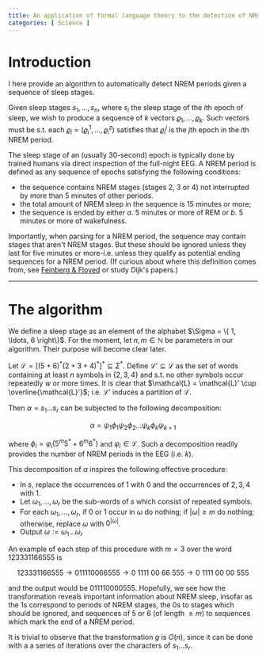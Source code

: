 ```yaml
---
title: An application of formal language theory to the detection of NREM sleep
categories: [ Science ]
---
```


# Introduction

I here provide an algorithm to automatically detect NREM periods given a
sequence of sleep stages. 


Given sleep stages $s_1, \ldots, s_n$, where $s_i$ the sleep stage of the $i$th
epoch of sleep, we wish to produce a sequence of $k$ vectors $\varrho_1,
\ldots, \varrho_k$. Such vectors must be s.t. each $\varrho_i = (\varrho_i^1,
\ldots, \varrho_i^z)$ satisfies that $\varrho_{i}^{j}$ is the $j$th epoch in
the $i$th NREM period. 

The sleep stage of an (usually $30$-second) epoch is typically done by trained
humans via direct inspection of the full-night EEG. A NREM period is defined as
any sequence of epochs satisfying the following conditions:

- the sequence contains NREM stages (stages $2$, $3$ or $4$) not interrupted by
more than $5$ minutes of other periods.
- the total amount of NREM sleep in the sequence is $15$ minutes or more;
- the sequence is ended by either $a.$ 5 minutes or more of REM or $b.$ $5$
minutes or more of wakefulness. 


Importantly, when parsing for a NREM period, the sequence may contain stages
that aren't NREM stages. But these should be ignored unless they last for five
minutes or more-i.e. unless they qualify as potential ending sequences for a
NREM period. (If curious about where this definition comes from, see [Feinberg
& Floyed](https://pubmed.ncbi.nlm.nih.gov/220659/) or study Dijk's papers.)

------

# The algorithm

We define a sleep stage as an element of the alphabet $\Sigma = \{ 1, \ldots, 6
\right\}$. For the moment, let $n, m \in \mathbb{N}$ be parameters in our algorithm.
Their purpose will become clear later.

Let $\mathcal{L} = [(5+6)^* (2+3+4)^* ]^* \subseteq \Sigma^*$. Define
$\mathcal{L}'\subseteq \mathcal{L}$ as the set of words containing at least $n$
symbols in $\{ 2, 3, 4 \}$ and s.t. no other symbols occur repeatedly $w$ or
more times. It is clear that $\mathcal{L} = \mathcal{L}' \cup
\overline{\mathcal{L}'}$; i.e. $\mathcal{L}'$ induces a partition of
$\mathcal{L}$.

Then $\alpha = s_1 \ldots s_r$ can be subjected to the following decomposition:

$$\alpha = \psi_1 \phi_1 \psi_2 \phi_2 \ldots \psi_k \phi_k \psi_{k+1}$$

where $\phi_i = \varphi_i (5^m5^* + 6^m6^*)$ and $\varphi_i \in \mathcal{L}$.
Such a decomposition readily provides the number of NREM periods in the EEG
(i.e. $k$).  

This decomposition of $\alpha$ inspires the following effective procedure:


- In $s$, replace the occurrences of $1$ with $0$ and the occurrences 
        of $2, 3, 4$ with $1$.
- Let $\omega_1, \ldots, \omega_r$ be the sub-words of $s$ which
        consist of repeated symbols.
- For each $\omega_1, \ldots, \omega_r$, if $0$ or $1$ occur 
        in $\omega$ do nothing; if $|\omega| \geq m$ do nothing; 
        otherwise, replace $\omega$ with $0^{|\omega|}$.
- Output $\omega := \omega_1 \ldots \omega_r$

An example of each step of this procedure with $m = 3$ over the word
$123331166555$ is

$$
    123331166555 \to 011110066555 \to 0 ~ 1111~ 00 ~ 66~ 555 \to 0 ~1111~ 00~ 00~ 555
$$

and the output would be $011110000555$. Hopefully, we see how the
transformation reveals important information about NREM sleep, insofar as the
$1$s correspond to periods of NREM stages, the $0$s to stages which should be
ignored, and sequences of $5$ or $6$ (of length $\geq m$) to sequences which
mark the end of a NREM period.

It is trivial to observe that the transformation $g$ is $O(n)$, since it can be
done with a a series of iterations over the characters of $s_1 \ldots s_r$.







